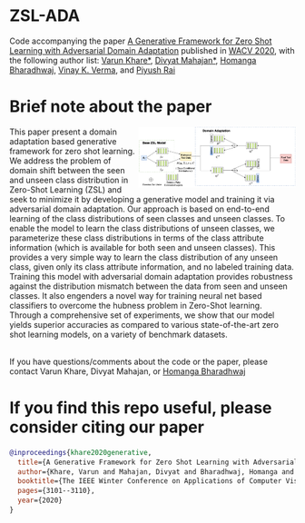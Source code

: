 # ZSL-ADA
Code accompanying the paper [A Generative Framework for Zero Shot Learning with Adversarial Domain Adaptation](https://arxiv.org/abs/1906.03038) published in [WACV 2020](http://wacv20.wacv.net/), with the following author list: [Varun Khare*](https://vkkhare.github.io/), [Divyat Mahajan*](https://divyat09.github.io/), [Homanga Bharadhwaj](https://homangab.github.io/), [Vinay K. Verma](), and [Piyush Rai](https://homangab.github.io/)

# Brief note about the paper
<img src="Overall.png" width=55% align="right">
This paper present a domain adaptation based generative framework for zero shot  learning. We address the problem of domain shift between the seen and unseen class distribution in Zero-Shot Learning (ZSL) and seek to minimize it by developing a generative model and training it via adversarial domain adaptation. Our approach is based on end-to-end learning of the class distributions of seen classes and unseen classes. To enable the model to learn the class distributions of unseen classes, we parameterize these class distributions in terms of the class attribute information (which is available for both seen and unseen classes). This provides a very simple way to learn the class distribution of any unseen class, given only its class attribute information, and no labeled training data. Training this model with adversarial domain adaptation provides robustness against the distribution mismatch between the data from seen and unseen classes. It also engenders a novel way for training neural net based classifiers to overcome the hubness problem in Zero-Shot learning. Through a comprehensive set of experiments, we show that our model yields superior accuracies as compared to various state-of-the-art zero shot learning models, on a variety of benchmark datasets.  

&nbsp;
&nbsp;
</br>
If you have questions/comments about the code or the paper, please contact Varun Khare, Divyat Mahajan, or [Homanga Bharadhwaj](https://homangab.github.io/)

# If you find this repo useful, please consider citing our paper

```bibtex
@inproceedings{khare2020generative,
  title={A Generative Framework for Zero Shot Learning with Adversarial Domain Adaptation},
  author={Khare, Varun and Mahajan, Divyat and Bharadhwaj, Homanga and Verma, Vinay Kumar and Rai, Piyush},
  booktitle={The IEEE Winter Conference on Applications of Computer Vision},
  pages={3101--3110},
  year={2020}
}
```
